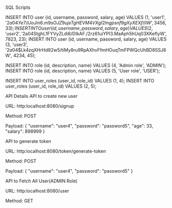 SQL Scripts

INSERT INTO user (id, username, password, salary, age) VALUES (1, 'user1', '$2a$04$Ye7/lJoJin6.m9sOJZ9ujeTgHEVM4VXgI2Ingpsnf9gXyXEXf/IlW', 3456, 33);
INSERT INTO user (id, username, password, salary, age) VALUES (2, 'user2', '$2a$04$StghL1FYVyZLdi8/DIkAF./2rz61uiYPI3.MaAph5hUq03XKeflyW', 7823, 23);
INSERT INTO user (id, username, password, salary, age) VALUES (3, 'user3', '$2a$04$Lk4zqXHrHd82w5/tiMy8ru9RpAXhvFfmHOuqTmFPWQcUhBD8SSJ6W', 4234, 45);

INSERT INTO role (id, description, name) VALUES (4, 'Admin role', 'ADMIN');
INSERT INTO role (id, description, name) VALUES (5, 'User role', 'USER');

INSERT INTO user_roles (user_id, role_id) VALUES (1, 4);
INSERT INTO user_roles (user_id, role_id) VALUES (2, 5);

API Details
API to create new user

URL: http:localhost:8080/signup

Method: POST

Payload: { "username": "user4", "password": "password5", "age": 33, "salary": 898999 }

API to generate token

URL: http:localhost:8080/token/generate-token

Method: POST

Payload: { "username": "user4", "password": "password5" }

API to Fetch All User(ADMIN Role)

URL: http:localhost:8080/user

Method: GET
